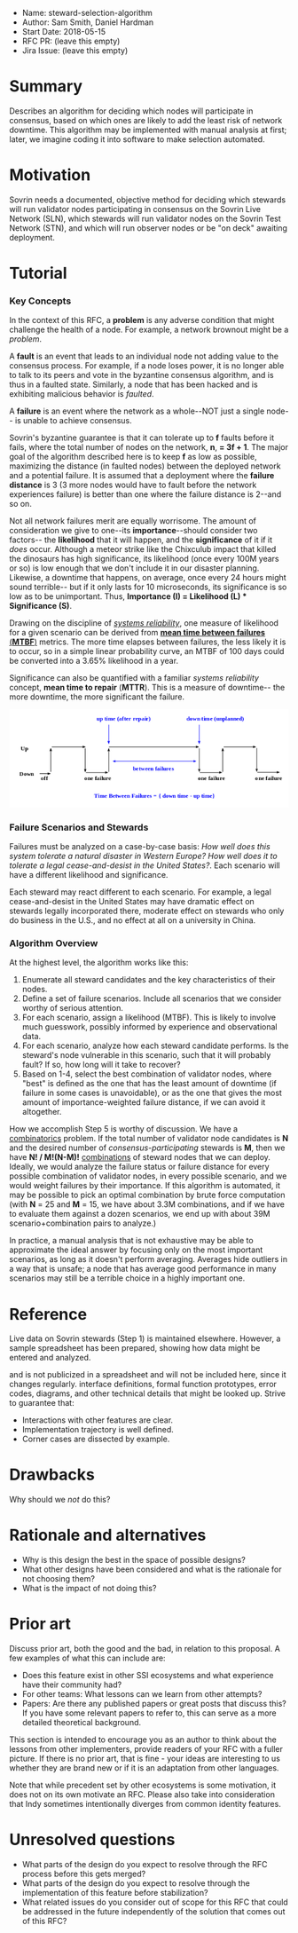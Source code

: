 - Name: steward-selection-algorithm
- Author: Sam Smith, Daniel Hardman
- Start Date: 2018-05-15
- RFC PR: (leave this empty)
- Jira Issue: (leave this empty)

# Summary
[summary]: #summary

Describes an algorithm for deciding which nodes will participate in consensus, based
on which ones are likely to add the least risk of network downtime. This algorithm
may be implemented with manual analysis at first; later, we imagine coding it into
software to make selection automated.

# Motivation
[motivation]: #motivation

Sovrin needs a documented, objective method for deciding which stewards will run
validator nodes participating in consensus on the Sovrin Live Network (SLN), which
stewards will run validator nodes on the Sovrin Test Network (STN), and which will
run observer nodes or be "on deck" awaiting deployment.

# Tutorial
[tutorial]: #tutorial

### Key Concepts

In the context of this RFC, a __problem__ is any adverse condition that might
challenge the health of a node. For example, a network brownout might be a
_problem_.

A __fault__ is an event that leads to an individual node not adding value to
the consensus process. For example, if a node loses power, it is no longer able
to talk to its peers and vote in the byzantine consensus algorithm, and is thus
in a faulted state. Similarly, a node that has been hacked and is exhibiting
malicious behavior is _faulted_.

A __failure__ is an event where the network as a whole--NOT just a single node--
is unable to achieve consensus.

Sovrin's byzantine guarantee is that it can tolerate up to __f__ faults before
it fails, where the total number of nodes on the network, __n__, __= 3f + 1__.
The major goal of the algorithm described here is to keep __f__ as low as
possible, maximizing the distance (in faulted nodes) between the deployed
network and a potential failure. It is assumed that a deployment where the
__failure distance__ is 3 (3 more nodes would have to fault before the network
experiences failure) is better than one where the failure distance is 2--and so on.

Not all network failures merit are equally worrisome. The amount of consideration
we give to one--its __importance__--should consider two factors--
the __likelihood__ that it will happen, and the __significance__ of it
if it _does_ occur. Although a meteor strike like the Chixculub impact that
killed the dinosaurs has high significance, its likelihood (once every 100M years
or so) is low enough that we don't include it in our disaster planning. Likewise,
a downtime that happens, on average, once every 24 hours might sound terrible--
but if it only lasts for 10 microseconds, its significance is so low as to be
unimportant. Thus, __Importance (I) = Likelihood (L) * Significance (S)__.

Drawing on the discipline of [_systems reliability_](
http://www.eventhelix.com/RealtimeMantra/FaultHandling/reliability_availability_basics.htm),
one measure of likelihood for a given scenario can be derived from
[__mean time between failures__ (__MTBF__)](
https://en.wikipedia.org/wiki/Mean_time_between_failures
) metrics. The more time elapses between failures, the less likely it is to occur,
so in a simple linear probability curve, an MTBF of 100 days could be converted
into a 3.65% likelihood in a year.

Significance can also be quantified with a familiar _systems reliability_
concept, __mean time to repair__ (__MTTR__). This is a measure of downtime--
the more downtime, the more significant the failure.

![MTBF and MTTR diagram by ](reliability-block-diagram.png)

### Failure Scenarios and Stewards

Failures must be analyzed on a case-by-case basis: _How well does this system
tolerate a natural disaster in Western Europe?_ _How well does it to tolerate
a legal cease-and-desist in the United States?_. Each scenario will have a
different likelihood and significance.

Each steward may react different to each scenario. For example, a legal cease-and-desist
in the United States may have dramatic effect on stewards legally incorporated there,
moderate effect on stewards who only do business in the U.S., and no effect at
all on a university in China.

### Algorithm Overview

At the highest level, the algorithm works like this:

1. Enumerate all steward candidates and the key characteristics of their nodes.
2. Define a set of failure scenarios. Include all scenarios that we consider
worthy of serious attention.
3. For each scenario, assign a likelihood (MTBF). This is likely to involve
much guesswork, possibly informed by experience and observational data.
4. For each scenario, analyze how each steward candidate performs. Is the
steward's node vulnerable in this scenario, such that it will probably fault?
If so, how long will it take to recover?
5. Based on 1-4, select the best combination of validator nodes, where
"best" is defined as the one that has the least amount of downtime (if
failure in some cases is unavoidable), or as the one that gives the most
amount of importance-weighted failure distance, if we can avoid it altogether.

How we accomplish Step 5 is worthy of discussion. We have a [combinatorics](
https://en.wikipedia.org/wiki/Combinatorics) problem. If the total number of
validator node candidates is __N__ and the desired number of _consensus-participating_
stewards is __M__, then we have __N! / M!(N-M)!__ [combinations](
https://en.wikipedia.org/wiki/Combination) of steward nodes that we can deploy.
Ideally, we would analyze the failure status or failure distance for every
possible combination of validator nodes, in every possible scenario, and
we would weight failures by their importance. If this algorithm is automated,
it may be possible to pick an optimal combination by brute force computation
(with __N__ = 25 and __M__ = 15, we have about 3.3M combinations, and if we
have to evaluate them against a dozen scenarios, we end up with about 39M
scenario+combination pairs to analyze.)

In practice, a manual analysis that is not exhaustive may be able to approximate
the ideal answer by focusing only on the most important scenarios, as long as
it doesn't perform averaging. Averages hide outliers in a way that is unsafe;
a node that has average good performance in many scenarios may still be a terrible
choice in a highly important one.

# Reference
[reference]: #reference

Live data on Sovrin stewards (Step 1) is maintained elsewhere. However, a
sample spreadsheet has been prepared, showing how data might be entered
and analyzed.

and is not publicized
in a spreadsheet and will not be
included here, since it changes regularly. 
interface definitions, formal function prototypes, error codes,
diagrams, and other technical details that might be looked up.
Strive to guarantee that:

- Interactions with other features are clear.
- Implementation trajectory is well defined.
- Corner cases are dissected by example.

# Drawbacks
[drawbacks]: #drawbacks

Why should we *not* do this?

# Rationale and alternatives
[alternatives]: #alternatives

- Why is this design the best in the space of possible designs?
- What other designs have been considered and what is the rationale for not choosing them?
- What is the impact of not doing this?

# Prior art
[prior-art]: #prior-art

Discuss prior art, both the good and the bad, in relation to this proposal.
A few examples of what this can include are:

- Does this feature exist in other SSI ecosystems and what experience have their community had?
- For other teams: What lessons can we learn from other attempts?
- Papers: Are there any published papers or great posts that discuss this? If you have some relevant papers to refer to, this can serve as a more detailed theoretical background.

This section is intended to encourage you as an author to think about the lessons from other 
implementers, provide readers of your RFC with a fuller picture.
If there is no prior art, that is fine - your ideas are interesting to us whether they are brand new or if it is an adaptation from other languages.

Note that while precedent set by other ecosystems is some motivation, it does not on its own motivate an RFC.
Please also take into consideration that Indy sometimes intentionally diverges from common identity features.

# Unresolved questions
[unresolved]: #unresolved-questions

- What parts of the design do you expect to resolve through the RFC process before this gets merged?
- What parts of the design do you expect to resolve through the implementation of this feature before stabilization?
- What related issues do you consider out of scope for this RFC that could be addressed in the future independently of the solution that comes out of this RFC?
